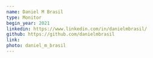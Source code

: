```yaml
---
name: Daniel M Brasil 
type: Monitor 
begin_year: 2021
linkedin: https://www.linkedin.com/in/danielmbrasil/
github: https://github.com/danielmbrasil
link:
photo: daniel_m_brasil
---
```

